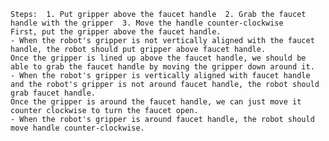 
    Steps:  1. Put gripper above the faucet handle  2. Grab the faucet handle with the gripper  3. Move the handle counter-clockwise
    First, put the gripper above the faucet handle.
    - When the robot's gripper is not vertically aligned with the faucet handle, the robot should put gripper above faucet handle.
    Once the gripper is lined up above the faucet handle, we should be able to grab the faucet handle by moving the gripper down around it.
    - When the robot's gripper is vertically aligned with faucet handle and the robot's gripper is not around faucet handle, the robot should grab faucet handle.
    Once the gripper is around the faucet handle, we can just move it counter clockwise to turn the faucet open.
    - When the robot's gripper is around faucet handle, the robot should move handle counter-clockwise.